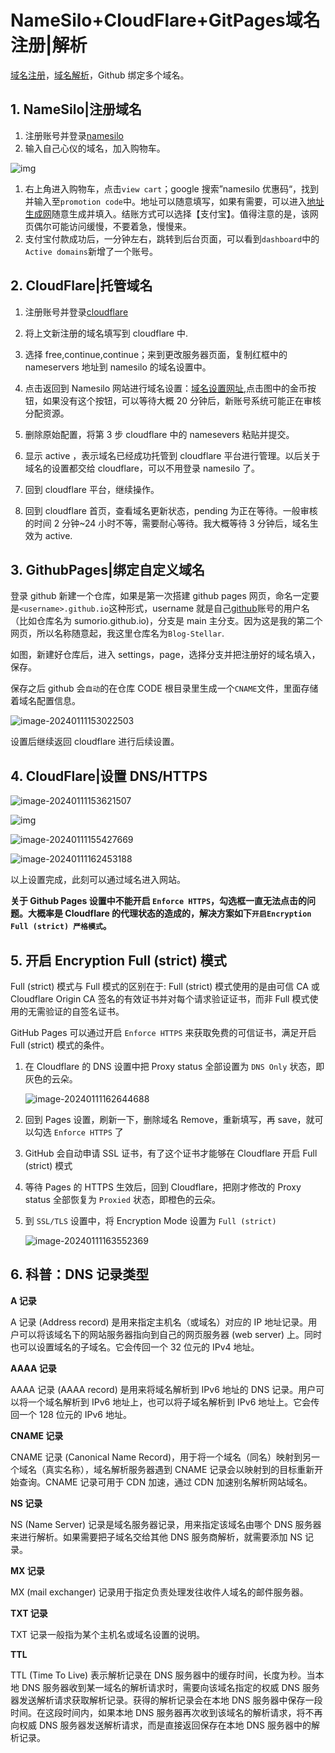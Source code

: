 # NameSilo+CloudFlare+GitPages域名注册|解析

[域名注册](https://www.namesilo.com/)，[域名解析](https://www.cloudflare.com/)，Github 绑定多个域名。

##  1. NameSilo|注册域名

1. 注册账号并登录[namesilo](https://www.namesilo.com/)
2. 输入自己心仪的域名，加入购物车。

![img](./images/20240110154145.png)

1. 右上角进入购物车，点击`view cart`；google 搜索”namesilo 优惠码“，找到并输入至`promotion code`中。地址可以随意填写，如果有需要，可以进入[地址生成网](https://www.dizhishengcheng.com/)随意生成并填入。结账方式可以选择【支付宝】。值得注意的是，该网页偶尔可能访问缓慢，不要着急，慢慢来。
1. 支付宝付款成功后，一分钟左右，跳转到后台页面，可以看到`dashboard`中的`Active domains`新增了一个账号。

##  2. CloudFlare|托管域名

1. 注册账号并登录[cloudflare](https://www.cloudflare.com)

2. 将上文新注册的域名填写到 cloudflare 中.![img](data:image/png;base64,iVBORw0KGgoAAAANSUhEUgAAAAEAAAABCAYAAAAfFcSJAAAABGdBTUEAALGPC/xhBQAAADhlWElmTU0AKgAAAAgAAYdpAAQAAAABAAAAGgAAAAAAAqACAAQAAAABAAAAAaADAAQAAAABAAAAAQAAAADa6r/EAAAAC0lEQVQIHWNgAAIAAAUAAY27m/MAAAAASUVORK5CYII=)

3. 选择 free,continue,continue；来到更改服务器页面，复制红框中的 nameservers 地址到 namesilo 的域名设置中。

4. 点击返回到 Namesilo 网站进行域名设置：[域名设置网址](https://www.namesilo.com/account_domains.php),点击图中的金币按钮，如果没有这个按钮，可以等待大概 20 分钟后，新账号系统可能正在审核分配资源。

5. 删除原始配置，将第 3 步 cloudflare 中的 namesevers 粘贴并提交。

1. 显示 active ，表示域名已经成功托管到 cloudflare 平台进行管理。以后关于域名的设置都交给 cloudflare，可以不用登录 namesilo 了。

2. 回到 cloudflare 平台，继续操作。
3. 回到 cloudflare 首页，查看域名更新状态，pending 为正在等待。一般审核的时间 2 分钟~24 小时不等，需要耐心等待。我大概等待 3 分钟后，域名生效为 active.



##  3. GithubPages|绑定自定义域名

登录 github 新建一个仓库，如果是第一次搭建 github pages 网页，命名一定要是`<username>.github.io`这种形式，username 就是自己[github](https://so.csdn.net/so/search?q=github&spm=1001.2101.3001.7020)账号的用户名（比如仓库名为 sumorio.github.io)，分支是 main 主分支。因为这是我的第二个网页，所以名称随意起，我这里仓库名为`Blog-Stellar`.

如图，新建好仓库后，进入 settings，page，选择分支并把注册好的域名填入，保存。

保存之后 github 会`自动`的在仓库 CODE 根目录里生成一个`CNAME`文件，里面存储着域名配置信息。

![image-20240111153022503](./images/20240111153023.png)

设置后继续返回 cloudflare 进行后续设置。

##  4. CloudFlare|设置 DNS/HTTPS

![image-20240111153621507](./images/20240111153621.png)

![img](./images/20240111115643.png)

![image-20240111155427669](./images/20240111155428.png)

![image-20240111162453188](./images/20240111162455.png)

以上设置完成，此刻可以通过域名进入网站。

**关于 Github Pages 设置中不能开启 `Enforce HTTPS`，勾选框一直无法点击的问题。大概率是 Cloudflare 的代理状态的造成的，解决方案如下`开启Encryption Full (strict) 严格模式`。**

##  5. 开启 Encryption Full (strict) 模式

Full (strict) 模式与 Full 模式的区别在于: Full (strict) 模式使用的是由可信 CA 或 Cloudflare Origin CA 签名的有效证书并对每个请求验证证书，而非 Full 模式使用的无需验证的自签名证书。

GitHub Pages 可以通过开启 `Enforce HTTPS` 来获取免费的可信证书，满足开启 Full (strict) 模式的条件。

1. 在 Cloudflare 的 DNS 设置中把 Proxy status 全部设置为 `DNS Only` 状态，即灰色的云朵。

   ![image-20240111162644688](./images/20240111162646.png)

2. 回到 Pages 设置，刷新一下，删除域名 Remove，重新填写，再 save，就可以勾选 `Enforce HTTPS` 了

2. GitHub 会自动申请 SSL 证书，有了这个证书才能够在 Cloudflare 开启 Full (strict) 模式

4. 等待 Pages 的 HTTPS 生效后，回到 Cloudflare，把刚才修改的 Proxy status 全部恢复为 `Proxied` 状态，即橙色的云朵。

5. 到 `SSL/TLS` 设置中，将 Encryption Mode 设置为 `Full (strict)`

   ![image-20240111163552369](./images/20240111163553.png)

##  6. 科普：DNS 记录类型

**A 记录**

A 记录 (Address record) 是用来指定主机名（或域名）对应的 IP 地址记录。用户可以将该域名下的网站服务器指向到自己的网页服务器 (web server) 上。同时也可以设置域名的子域名。它会传回一个 32 位元的 IPv4 地址。

**AAAA 记录**

AAAA 记录 (AAAA record) 是用来将域名解析到 IPv6 地址的 DNS 记录。用户可以将一个域名解析到 IPv6 地址上，也可以将子域名解析到 IPv6 地址上。它会传回一个 128 位元的 IPv6 地址。

**CNAME 记录**

CNAME 记录 (Canonical Name Record)，用于将一个域名（同名）映射到另一个域名（真实名称），域名解析服务器遇到 CNAME 记录会以映射到的目标重新开始查询。CNAME 记录可用于 CDN 加速，通过 CDN 加速别名解析网站域名。

**NS 记录**

NS (Name Server) 记录是域名服务器记录，用来指定该域名由哪个 DNS 服务器来进行解析。如果需要把子域名交给其他 DNS 服务商解析，就需要添加 NS 记录。

**MX 记录**

MX (mail exchanger) 记录用于指定负责处理发往收件人域名的邮件服务器。

**TXT 记录**

TXT 记录一般指为某个主机名或域名设置的说明。

**TTL**

TTL (Time To Live) 表示解析记录在 DNS 服务器中的缓存时间，长度为秒。当本地 DNS 服务器收到某一域名的解析请求时，需要向该域名指定的权威 DNS 服务器发送解析请求获取解析记录。获得的解析记录会在本地 DNS 服务器中保存一段时间。在这段时间内，如果本地 DNS 服务器再次收到该域名的解析请求，将不再向权威 DNS 服务器发送解析请求，而是直接返回保存在本地 DNS 服务器中的解析记录。
